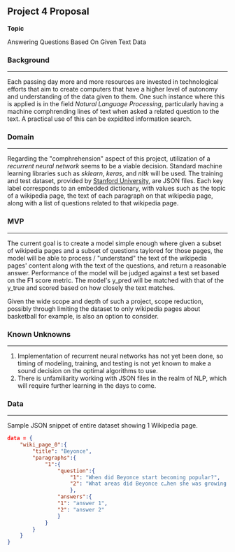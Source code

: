 ## Project 4 Proposal

**Topic**

Answering Questions Based On Given Text Data



### Background

------

Each passing day more and more resources are invested in technological efforts that aim to create computers that have a higher level of autonomy and understanding of the data given to them. One such instance where this is applied is in the field *Natural Language Processing*, particularly having a machine comphrending lines of text when asked a related question to the text. A practical use of this can be expidited information search.



### Domain

------

Regarding the "comphrehension" aspect of this project, utilization of a *recurrent neural network* seems to be a viable decision. Standard machine learning libraries such as *sklearn*, *keras*, and *nltk* will be used. The training and test dataset, provided by [Stanford University](https://rajpurkar.github.io/SQuAD-explorer/), are JSON files. Each key label corresponds to an embedded dictionary, with values such as the topic of a wikipedia page, the text of each paragraph on that wikipedia page, along with a list of questions related to that wikipedia page. 



### MVP

------

The current goal is to create a model simple enough where given a subset of wikipedia pages and a subset of questions taylored for those pages, the model will be able to process / "understand" the text of the wikipedia pages' content along with the text of the questions, and return a reasonable answer. Performance of the model will be judged against a test set based on the F1 score metric. The model's y_pred will be matched with that of the y_true and scored based on how closely the text matches.

Given the wide scope and depth of such a project, scope reduction, possibly through limiting the dataset to only wikipedia pages about basketball for example, is also an option to consider.



### Known Unknowns

------

1. Implementation of recurrent neural networks has not yet been done, so timing of modeling, training, and testing is not yet known to make a sound decision on the optimal algorithms to use.
2. There is unfamiliarity working with JSON files in the realm of NLP, which will require further learning in the days to come.

### Data

------

Sample JSON snippet of entire dataset showing 1 Wikipedia page. 

```json
data = {
    "wiki_page_0":{
        "title": "Beyonce",
        "paragraphs":{
            "1":{
                "question":{
                    "1": "When did Beyonce start becoming popular?",
                    "2": "What areas did Beyonce c…hen she was growing up?"
                    },
                "answers":{
                "1": "answer 1",
                "2": "answer 2"
                }
            }
        }
    }
}
```



